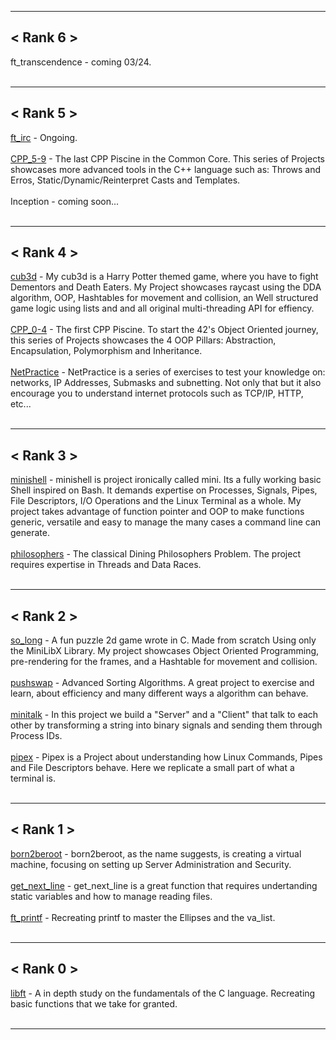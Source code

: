 ***
## < Rank 6 ><br>
ft_transcendence - coming 03/24. <br><br>
***
## < Rank 5 ><br>
[ft_irc](https://github.com/RubensTFJ/ft_irc) - Ongoing.<br><br>
[CPP_5-9](https://github.com/42rteles-f/CPP_5-9) - The last CPP Piscine in the Common Core. This series of Projects showcases more advanced tools in the C++ language such as: Throws and Erros, Static/Dynamic/Reinterpret Casts and Templates.<br><br>
Inception - coming soon... <br><br>
***
## < Rank 4 ><br>
[cub3d](https://github.com/42rteles-f/cub3d) - My cub3d is a Harry Potter themed game, where you have to fight Dementors and Death Eaters. My Project showcases raycast using the DDA algorithm, OOP, Hashtables for movement and collision, an Well structured game logic using lists and and all original multi-threading API for effiency.<br><br>
[CPP_0-4](https://github.com/42rteles-f/CPP_0-4) - The first CPP Piscine. To start the 42's Object Oriented journey, this series of Projects showcases the 4 OOP Pillars: Abstraction, Encapsulation, Polymorphism and Inheritance.<br><br>
[NetPractice](https://github.com/42rteles-f/NetPractice) - NetPractice is a series of exercises to test your knowledge on: networks, IP Addresses, Submasks and subnetting. Not only that but it also encourage you to understand internet protocols such as TCP/IP, HTTP, etc... <br><br>
***
## < Rank 3 ><br>
[minishell](https://github.com/42rteles-f/minishell) - minishell is project ironically called mini. Its a fully working basic Shell inspired on Bash. It demands expertise on Processes, Signals, Pipes, File Descriptors, I/O Operations and the Linux Terminal as a whole. My project takes advantage of function pointer and OOP to make functions generic, versatile and easy to manage the many cases a command line can generate.<br><br>
[philosophers](https://github.com/42rteles-f/philosophers) - The classical Dining Philosophers Problem. The project requires expertise in Threads and Data Races.<br><br>
***
## < Rank 2 ><br>
[so_long](https://github.com/42rteles-f/so_long) - A fun puzzle 2d game wrote in C. Made from scratch Using only the MiniLibX Library. My project showcases Object Oriented Programming, pre-rendering for the frames, and a Hashtable for movement and collision. <br><br>
[pushswap](https://github.com/42rteles-f/pushswap) - Advanced Sorting Algorithms. A great project to exercise and learn, about efficiency and many different ways a algorithm can behave. <br><br>
[minitalk](https://github.com/42rteles-f/minitalk) - In this project we build a "Server" and a "Client" that talk to each other by transforming a string into binary signals and sending them through Process IDs. <br><br>
[pipex](https://github.com/42rteles-f/pipex) - Pipex is a Project about understanding how Linux Commands, Pipes and File Descriptors behave. Here we replicate a small part of what a terminal is.<br><br>
***
## < Rank 1 ><br>
[born2beroot](https://github.com/42rteles-f/born2beroot) - born2beroot, as the name suggests, is creating a virtual machine, focusing on setting up Server Administration and Security.<br><br>
[get_next_line](https://github.com/42rteles-f/get_next_line) - get_next_line is a great function that requires undertanding static variables and how to manage reading files. <br><br>
[ft_printf](https://github.com/42rteles-f/ft_printf) - Recreating printf to master the Ellipses and the va_list. <br><br>
***
## < Rank 0 ><br>
[libft](https://github.com/42rteles-f/libft) - A in depth study on the fundamentals of the C language. Recreating basic functions that we take for granted.<br><br>
***
